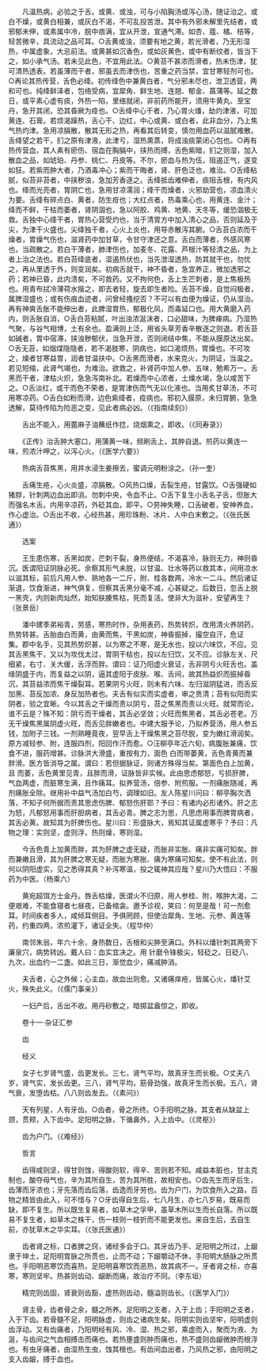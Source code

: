 <!-- { "loadSidebar": true } -->
　　凡温热病，必验之于舌。或黄、或浊，可与小陷胸汤或泻心汤，随证治之。或白不燥，或黄白相兼，或灰白不渴，不可乱投苦泄。其中有外邪未解里先结者，或邪郁未伸，或素属中冷，脘中痞满，宜从开泄，宣通气滞。如杏、蔻、橘、桔等，轻苦微辛，具流动之品可耳。○舌黄或浊，须要有地之黄，若光滑者，乃无形湿热，中属虚象，大忌前法。或黄甚如沉香色，或如灰黄色，或中有断纹者，皆当下之，如小承气汤。若未见此色，不宜用此法。○黄苔不甚浓而滑者，热未伤津，犹可清热透表。若虽薄而干者，邪虽去而津伤也，苦重之药当禁，宜甘寒轻剂可也。○再论其热传营，舌色必绛。初传绛色中兼黄白者，气分邪未尽也，泄卫透营，两和可也。纯绛鲜泽者，包络受病，宜犀角、鲜生地、连翘、郁金、菖蒲等。延之数日，或平素心虚有痰，外热一陷，里络就闭，非前药所能开，须用牛黄丸、至宝丹，急开其闭，恐其昏厥为痉也。○舌绛中心干者，乃心胃火燔，劫灼津液，可加黄连、石膏。若烦渴躁热，舌心干、边红，中心或黄、或白者，此非血分，乃上焦气热灼津。急用凉膈散，散其无形之热，再看其后转变，慎勿用血药以滋腻难散。舌绛望之若干，扪之原有津液，此津亏，湿热熏蒸，将成浊痰蒙闭心包也。○再有热传营血，其人素有瘀伤、宿血在胸膈中，挟热而搏，舌色紫暗，扪之则湿，加入散血之品，如琥珀、丹参、桃仁、丹皮等。不尔，瘀血与热为伍，阻遏正气，遂变如狂。若紫而肿大者，乃酒毒冲心；紫而干晦者，肾、肝色泛也，难治。○舌绛粘腻，似苔非苔者，中挟秽浊，急加芳香逐之。舌绛抵齿难伸者，痰阻舌根，有内风也。绛而光亮者，胃阴亡也，急用甘凉濡润；绛干而燥者，火邪劫营也，凉血清火为要。舌绛有碎点白、黄者，防生疳也；大红点者，热毒乘心也，用黄连、金汁；绛而不鲜，干枯而萎者，肾阴涸也，急以阿胶、鸡黄、地黄、天冬等，缓恐涸极无救。舌独中心绛干者，胃热心营受灼也，当于清胃方中加入清心之品，否则延及于尖，为津干火盛也。尖绛独干者，心火上炎也，用导赤散泻其腑。○舌苔白浓而干燥者，胃燥气伤也，滋肾药中加甘草，令甘守津还之意。舌白而薄者，外感风寒也，当疏散之。若白干薄者，肺津伤也，加麦冬、花露、芦根汁等轻清之品，为上者上治之法也。若白苔绛底者，湿遏热伏也，当先泄湿透热，防其就干也，勿忧之，再从里透于外，则变润矣。初病舌就干，神不昏者，急宜养正，微加透邪之药；若神已昏，此内溃矣，不可救药。又不拘何色，舌上生芒刺者，是上焦极热也。用青布拭冷薄荷水揩之，即去者轻，旋去即生者险。舌苔不燥，自觉闷极者，属脾湿盛也；或有伤痕血迹者，问曾经搔挖否？不可以有血便为燥证，仍从湿治。再有神爽舌胀不能伸出者，此脾湿胃热，郁极化风，而毒延口也。用大黄磨入药内，则舌胀自消，○舌白苔粘腻，叶出浊浓涎沫者，口必甜味，为脾瘅病。乃湿热气聚，与谷气相博，土有余也。盈满则上泛，用省头草芳香辛散逐之则退。若舌苔如碱者，胃中宿滞，挟浊秽郁伏，当急开泄，否则闭结中焦，不能从膜原达出矣。○舌无苔，如烟煤隐隐者，若不渴肢寒，阴病也，如口渴烦热，胃燥也。不可攻之，燥者甘寒益胃，润者甘温扶中。○舌黑而滑者，水来克火，为阴证，当温之。若见短缩，此肾气竭也，为难治。欲救之，补肾药中加人参、五味，勉希万一。舌黑而干者，津枯火炽，急急泻南补北。若燥而中心浓者，土燥水竭，急以咸苦下之。○舌淡红，或干而色不荣者，是胃津伤而气无以化液也。当用炙甘草汤，不可用寒凉药。○舌白如粉而滑，边色紫绛者，疫病也。邪初入膜原，未归胃腑，急急透解，莫待传陷为险恶之变，见此者病必凶。（《指南续刻》）

　　舌出不能入，用蓖麻子油蘸纸作捻，烧烟熏之，即收。（《同寿录》）

　　《正传》治舌肿大塞口，用蒲黄一味，频刷舌上，其肿自退。煎药以黄连一味，煎浓汁呷之，以泻心火。（《医学六要》）

　　热病舌苔焦黑，用井水浸生姜擦去，蜜调元明粉涂之。（孙一奎）

　　舌痛生疮，心火炎盛，凉膈散。○风热口燥，舌裂生疮，甘露饮。○舌强硬如猪脬，针刺两边血出即消。勿刺中央，令血不止。○舌下复生小舌名子舌，但胀大而强名木舌。内用辛凉药，外砭其血，即平。○劳神失睡，口舌破者，安神养血，作心虚治。○舌出不收，心经热甚，用珍珠粉、冰片、人中白末敷之。（《张氏医通》）

　　选案

　　王生患伤寒，舌黑如炭，芒刺干裂，身热便结，不渴喜冷，脉则无力，神则昏沉。医谓阳证阴脉必死。余察其形气未脱，以甘温、壮水等药以救其本，间用凉水以滋其标，前后凡用人参、熟地各一二斤，附、桂各数两，冷水一二斗。然后诸证渐退，饮食渐进，神气俱复，但察其舌黑分毫不减，心甚疑之。后数日，忽舌上脱一黑壳，内则新肉灿然，始知肤腠焦枯，死而复活。使非大为滋补，安望再生？（张景岳）

　　潘中建季弟裕青，劳感，寒热时作，杂用表药，热势转炽，改用清火养阴药，热势转甚。舌胎由白而黄，由黄而焦，干黑如炭，神昏振掉，撮空自汗，危证 集。郡中名手，见其热势炽甚，以为寒之不寒，是无水也，投以六味饮，不应。见其舌黑焦干，又以为攻伐太过，胃阴干枯也，投以左归饮，又不应。诊脉左关、尺细紧，右寸、关大缓，舌浮而胖。谓曰：证乃阳虚火衰证，舌非阴亏火旺舌也。盖缘阴盛于内，而复益之以阴，逼其虚阳于皮肤、喉、舌间，故其热益炽而振掉昏沉，其苔益浓而焦干燥裂耳。若果阴亏火旺，则未有六味、左归滋阴猛进，而舌反加黑、苔反加浓、身反加热者也。夫舌有似实而实虚者，审之贵清；苔有似阳而实阴者，验之宜晰。今以其舌之干燥而责以阴亏，苔之焦黑而责以火旺。就常而论，谁不云是？殊不知：阴亏而干燥者，其舌必坚敛；火旺而焦黑者，其舌必苍老。万无干燥焦黑属阴虚火旺，而舌见胖嫩者也。中建大服予论，乃拟养营汤，用人参五钱，加附子三钱。一剂熟睡竟夜，翌早舌上干燥焦黑之苔尽脱，变为嫩红滑润矣。原方减轻参、附，连服四剂，阳回作汗而愈。○汪柳亭年近六旬，病腹胀兼痛，饮食不进，服药增甚。诊脉洪大滑盛，重按有力，面色 白而带萎黄，舌色青黄而兼胖滑。医方皆消导之属。谓曰：若但据脉证，则诸方殊得当矣。第面色白上加黄，且 而萎，舌色黄里见青，且胖而滑，证脉皆非实候。此由思虑郁怒，亏损肝脾，气血两虚，而脏寒生满，且作痛耳。拟养营汤，倍参、附煎服。一剂痛胀随减，再剂痛胀全除。继用补中益气汤加白芍，调理如旧。友人陈星川问曰：柳亭胸次洒落，不知子何所据而责其思虑伤脾、郁怒伤肝耶？予曰：有诸内必形诸外。肝之志为怒，凡郁怒用事而肝胆病者，其舌必青。脾之志为思，凡思虑用事而脾胃病者，其舌必黄。故知其为肝脾伤也。星川曰：形盛脉大，焉知其证属虚寒乎？予曰：凡物之理：实则坚，虚则浮，热则燥，寒则湿。

　　今舌色青上加黄而胖，其为肝脾之虚无疑，而胀非实胀、痛非实痛可知矣。胖而兼嫩且滑，其为肝脾之寒无疑，而胀为寒胀、痛为寒痛可知矣。使不有此法，则何以阴阳虚实，见之悉得其真？补泻寒温，投之辄神其应哉？星川乃大悟曰：不服药为中医。（杨乘六）

　　黄宛超饵方士金丹。唇舌枯燥，医谓火不归原，用人参桂、附，喉肿大渴，二便艰难，不能食寝者七昼夜，已备棺衾。邀予诊视，笑曰：何至是哉！可一剂愈耳。时间疾者多人，咸倾耳侧目。予俱罔顾，但使治犀角、生地、元参、黄连等药，约重四两，浓煎灌下，诸证全失。（程华仲）

　　南邻朱翁，年六十余，身热数日，舌根和尖肿至满口。外科以燔针刺其两旁下廉泉穴，病势转凶。戴人曰：血实宜决之。用 针磨令锋极尖，轻砭之。日砭八、九次，出血约一二盏。如此三日，渐觉血少，痛减肿消。

　　夫舌者，心之外候；心主血，故血出则愈。又诸痛痒疮，皆属心火，燔针艾火，殊失此义。（《儒门事亲》）

　　一妇产后，舌出不收。用丹砂敷之，暗掷盆盎惊之，即收。

　　卷十一·杂证汇参

　　齿

　　经义

　　女子七岁肾气盛，齿更发长。三七，肾气平均，故真牙生而长极。○丈夫八岁，肾气实，发长齿更。三八，肾气平均，筋骨劲强，故真牙生而长极。五八，肾气衰，发堕齿枯。八八则齿发去。（《素问》）

　　天有列星，人有牙齿。○齿者，骨之所终。○手阳明之脉，其支者从缺盆上颈，贯颊，入下齿中。足阳明之脉，下循鼻外，入上齿中。（《灵枢》）

　　齿为户门。（《难经》）

　　哲言

　　齿得咸则坚，得甘则蚀，得酸则软，得辛、苦则若不知。咸益本脏也，甘主克制也，酸夺母气也，辛为其所自生，苦为其所胜，故相安也。○齿先生而牙后生，齿薄而牙浓也；牙先落而齿后落，齿逸而牙劳也。齿为户门，为饮食所入之路，百物之精皆由此入，可不惜与？○牙齿得自生后，七八月生，亦七八岁易，既易而缺，即不复生。所以既生复易者，如草木之孚甲，虽草木所以生而长自落。所以既易不复生者，如草木之株干，伤一枝则一枝折而不能更发也。来自生后，去自生前，亦犹草木之华实耳。（《张氏医通》）

　　齿者肾之标，口者脾之窍，诸经多会于口。其牙齿乃手、足阳明之所过，上龈隶于坤土，足阳明胃脉之所贯也，止而不动；下龈嚼动不休，手阳明大肠脉之所贯也。手阳明恶寒饮而喜热，足阳明喜寒饮而恶热，故其病不一。牙者肾之标，亦喜寒，寒则坚牢。热甚则齿动、龈断而痛，故治疗不同。（李东垣）

　　精完则齿固，肾衰则齿豁，虚热则齿动，髓溢则齿长。（《医学入门》）

　　肾主骨，齿者骨之余，髓之所养。足阳明之支者，入于上齿；手阳明之支者，入于下齿。若骨髓不足，阳明脉虚，则齿之诸病生矣。阳明实则齿坚牢，阳明虚则齿浮动。又有齿痛者，乃阳明经有风、冷、湿、热之邪，乘虚而入，聚而为液、为涎，与齿间之气血相搏击而痛也。若热壅盛则肿而痛也，热不盛则齿龈微肿而根浮也。有虫牙痛者，由湿热生虫，蚀其根也。有齿间血出者，乃风热之邪，由阳明之支入齿龈，搏于血也。

